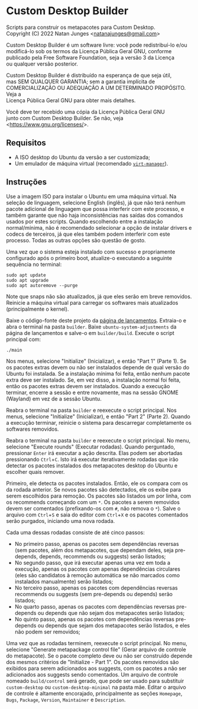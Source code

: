 # Custom Desktop Builder

Scripts para construir os metapacotes para Custom Desktop.  
Copyright (C) 2022  Natan Junges &lt;natanajunges@gmail.com&gt;

Custom Desktop Builder é um software livre: você pode redistribuí-lo e/ou  
modificá-lo sob os termos da Licença Pública Geral GNU, conforme  
publicado pela Free Software Foundation, seja a versão 3 da Licença  
ou qualquer versão posterior.

Custom Desktop Builder é distribuído na esperança de que seja útil,  
mas SEM QUALQUER GARANTIA; sem a garantia implícita de  
COMERCIALIZAÇÃO OU ADEQUAÇÃO A UM DETERMINADO PROPÓSITO. Veja a  
Licença Pública Geral GNU para obter mais detalhes.

Você deve ter recebido uma cópia da Licença Pública Geral GNU  
junto com Custom Desktop Builder. Se não, veja &lt;https://www.gnu.org/licenses/&gt;.

## Requisitos
- A ISO desktop do Ubuntu da versão a ser customizada;
- Um emulador de máquina virtual (recomendado [`virt-manager`](https://packages.ubuntu.com/jammy/virt-manager)).

## Instruções
Use a imagem ISO para instalar o Ubuntu em uma máquina virtual. Na seleção de linguagem, selecione English (inglês), já que não terá nenhum pacote adicional de linguagem que possa interferir com este processo, e também garante que não haja inconsistências nas saídas dos comandos usados por estes scripts. Quando escolhendo entre a instalação normal/mínima, não é recomendado selecionar a opção de instalar drivers e codecs de terceiros, já que eles também podem interferir com este processo. Todas as outras opções são questão de gosto.

Uma vez que o sistema esteja instalado com sucesso e propriamente configurado após o primeiro boot, atualize-o executando a seguinte sequência no terminal:
```shell
sudo apt update
sudo apt upgrade
sudo apt autoremove --purge
```

Note que snaps não são atualizados, já que eles serão em breve removidos. Reinicie a máquina virtual para carregar os softwares mais atualizados (principalmente o kernel).

Baixe o código-fonte deste projeto da [página de lançamentos](https://github.com/natanjunges/custom-desktop/releases). Extraia-o e abra o terminal na pasta `builder`. Baixe `ubuntu-system-adjustments` da página de lançamentos e salve-o em `builder/build`. Execute o script principal com:
```shell
./main
```

Nos menus, selecione "Initialize" (Inicializar), e então "Part 1" (Parte 1). Se os pacotes extras devem ou não ser instalados depende de qual versão do Ubuntu foi instalada. Se a instalação mínima foi feita, então nenhum pacote extra deve ser instalado. Se, em vez disso, a instalação normal foi feita, então os pacotes extras devem ser instalados. Quando a execução terminar, encerre a sessão e entre novamente, mas na sessão GNOME (Wayland) em vez de a sessão Ubuntu.

Reabra o terminal na pasta `builder` e reexecute o script principal. Nos menus, selecione "Initialize" (Inicializar), e então "Part 2" (Parte 2). Quando a execução terminar, reinicie o sistema para descarregar completamente os softwares removidos.

Reabra o terminal na pasta `builder` e reexecute o script principal. No menu, selecione "Execute rounds" (Executar rodadas). Quando perguntado, pressionar `Enter` irá executar a ação descrita. Elas podem ser abortadas pressionando `Ctrl`+`C`. Isto irá executar iterativamente rodadas que irão detectar os pacotes instalados dos metapacotes desktop do Ubuntu e escolher quais remover.

Primeiro, ele detecta os pacotes instalados. Então, ele os compara com os da rodada anterior. Se novos pacotes são detectados, ele os exibe para serem escolhidos para remoção. Os pacotes são listados um por linha, com os recommends começando com um `*`. Os pacotes a serem removidos devem ser comentados (prefixando-os com `#`, não remova o `*`). Salve o arquivo com `Ctrl`+`S` e saia do editor com `Ctrl`+`X` e os pacotes comentados serão purgados, iniciando uma nova rodada.

Cada uma dessas rodadas consiste de até cinco passos:
- No primeiro passo, apenas os pacotes sem dependências reversas (sem pacotes, além dos metapacotes, que dependam deles, seja pre-depends, depends, recommends ou suggests) serão listados;
- No segundo passo, que irá executar apenas uma vez em toda a execução, apenas os pacotes com apenas dependências circulares (eles são candidatos à remoção automática se não marcados como instalados manualmente) serão listados;
- No terceiro passo, apenas os pacotes com dependências reversas recommends ou suggests (sem pre-depends ou depends) serão listados;
- No quarto passo, apenas os pacotes com dependências reversas pre-depends ou depends que não sejam dos metapacotes serão listados;
- No quinto passo, apenas os pacotes com dependências reversas pre-depends ou depends que sejam dos metapacotes serão listados, e eles não podem ser removidos;

Uma vez que as rodadas terminem, reexecute o script principal. No menu, selecione "Generate metapackage control file" (Gerar arquivo de controle do metapacote). Se o pacote completo deve ou não ser construído depende dos mesmos critérios de "Initialize - Part 1". Os pacotes removidos são exibidos para serem adicionados aos suggests, com os pacotes a não ser adicionados aos suggests sendo comentados. Um arquivo de controle nomeado `build/control` será gerado, que pode ser usado para substituir `custom-desktop` ou `custom-desktop-minimal` na pasta mãe. Editar o arquivo de controle é altamente encorajado, principalmente as seções `Homepage`, `Bugs`, `Package`, `Version`, `Maintainer` e `Description`.
